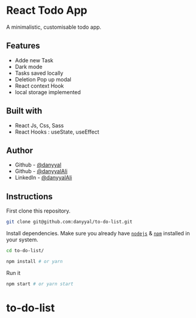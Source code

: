 # React Todo App

A minimalistic, customisable todo app.

## Features

- Adde new Task
- Dark mode
- Tasks saved locally
- Deletion Pop up modal
- React context Hook
- local storage implemented

## Built with

- React Js, Css, Sass
- React Hooks : useState, useEffect

## Author

- Github - [@danyyal](https://www.github.com/danyyal)
- Github - [@danyyalAli](https://www.github.com/danyyalAli)
- LinkedIn - [@danyyalAli](https://www.linkedin.com/in/sheikh-danyyal-ali-08b768193/)

## Instructions

First clone this repository.

```bash
git clone git@github.com:danyyal/to-do-list.git
```

Install dependencies. Make sure you already have [`nodejs`](https://nodejs.org/en/) & [`npm`](https://www.npmjs.com/) installed in your system.

```bash
cd to-do-list/
```

```bash
npm install # or yarn
```

Run it

```bash
npm start # or yarn start
```

# to-do-list
